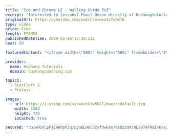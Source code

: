 ```yaml
---
title: "Ice and Chrome LE - Walling Guide PvZ"
excerpt: "Interested in lessons? Email Devon directly at hushangtutorials@outlook.com ------------------------------------------------------------------------------------------------------- Want to support HuShang Tutorials directly? Patreon is a website where you can contribute a monthly donation that will help"
originalUrl: https://youtube.com/watch?v=wxutLYw5KlE
type: video
price: Free
length: PT4M5S
publishedDateTime: 2020-05-28T17:38:21Z
heat: 50

featuredContent: "<iframe width=\"800\" height=\"500\" frameborder=\"0\" src=\"https://www.youtube.com/embed/wxutLYw5KlE\" allow=\"accelerometer; autoplay; encrypted-media; gyroscope; picture-in-picture\" allowfullscreen></iframe>"

provider:
  name: HuShang Tutorials
  domain: hushangcoaching.com

topics:
  - StarCraft 2
  - Protoss

images:
  - url: https://i.ytimg.com/vi/wxutLYw5KlE/maxresdefault.jpg
    width: 1280
    height: 720
    isCached: true

secured: "cu/wMSVCpPjEHWOpP2q/LguOLH6C3ZyfDw6xm/6zQ2pUAJREsV7AFMaIn6YaIhK6NEXkO7YmNc25MqqOhX2rrA4/5M4iTW7ugQ+McAKjisBxWmdgF5lpZIa2OMptWqTWGqTROa4ycZAHqiCfo90cNFnxPMCshwmQEAzNl3/YARcAzH/jJ/yPPMUNyZPawNpkEkhcjhstxnRFXcmAPSHtSC8jFjStXudSNqK8qXtIx5bW0hC98rdmTgmgNw5aDH5j06uJ9Le13D/V1rV5958BKlyNZqzYbtHwHadJKIEJ1ADajiPapLEWTs+V006gWTWMxOlJmg7miAeyBo6UBl8MykJK+DiuJkht5g+/VV7dxc4fh1mh/3SGH0e64vIfNwS8SsaNZc1xLhaOIyj4++yVuR4tKx/YTDRDvq6PBpsXsZ0=;qtihBFH8lhNo/2rYnmypLg=="
---
```


